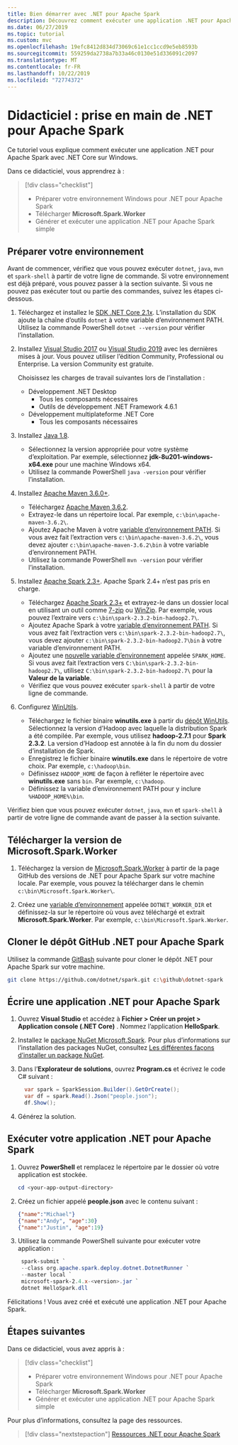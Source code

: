 ```yaml
---
title: Bien démarrer avec .NET pour Apache Spark
description: Découvrez comment exécuter une application .NET pour Apache Spark avec .NET Core sur Windows.
ms.date: 06/27/2019
ms.topic: tutorial
ms.custom: mvc
ms.openlocfilehash: 19efc8412d834d73069c61e1cc1ccd9e5eb8593b
ms.sourcegitcommit: 559259da2738a7b33a46c0130e51d336091c2097
ms.translationtype: MT
ms.contentlocale: fr-FR
ms.lasthandoff: 10/22/2019
ms.locfileid: "72774372"
---
```

# <a name="tutorial-get-started-with-net-for-apache-spark"></a>Didacticiel : prise en main de .NET pour Apache Spark

Ce tutoriel vous explique comment exécuter une application .NET pour Apache Spark avec .NET Core sur Windows.

Dans ce didacticiel, vous apprendrez à :

> [!div class="checklist"]
>
> * Préparer votre environnement Windows pour .NET pour Apache Spark
> * Télécharger **Microsoft.Spark.Worker**
> * Générer et exécuter une application .NET pour Apache Spark simple

## <a name="prepare-your-environment"></a>Préparer votre environnement

Avant de commencer, vérifiez que vous pouvez exécuter `dotnet`, `java`, `mvn` et `spark-shell` à partir de votre ligne de commande. Si votre environnement est déjà préparé, vous pouvez passer à la section suivante. Si vous ne pouvez pas exécuter tout ou partie des commandes, suivez les étapes ci-dessous.

1. Téléchargez et installez le [SDK .NET Core 2.1x](https://dotnet.microsoft.com/download/dotnet-core/2.1). L’installation du SDK ajoute la chaîne d’outils `dotnet` à votre variable d’environnement PATH. Utilisez la commande PowerShell `dotnet --version` pour vérifier l’installation.

2. Installez [Visual Studio 2017](https://www.visualstudio.com/downloads/) ou [Visual Studio 2019](https://visualstudio.microsoft.com/vs/preview/) avec les dernières mises à jour. Vous pouvez utiliser l’édition Community, Professional ou Enterprise. La version Community est gratuite.

   Choisissez les charges de travail suivantes lors de l’installation :
      * Développement .NET Desktop
          * Tous les composants nécessaires
          * Outils de développement .NET Framework 4.6.1
      * Développement multiplateforme .NET Core
          * Tous les composants nécessaires

3. Installez [Java 1.8](https://www.oracle.com/technetwork/java/javase/downloads/jdk8-downloads-2133151.html).

    * Sélectionnez la version appropriée pour votre système d’exploitation. Par exemple, sélectionnez **jdk-8u201-windows-x64.exe** pour une machine Windows x64.
    * Utilisez la commande PowerShell `java -version` pour vérifier l’installation.

4. Installez [Apache Maven 3.6.0+](https://maven.apache.org/download.cgi).
    * Téléchargez [Apache Maven 3.6.2](http://mirror.metrocast.net/apache/maven/maven-3/3.6.2/binaries/apache-maven-3.6.2-bin.zip).
    * Extrayez-le dans un répertoire local. Par exemple, `c:\bin\apache-maven-3.6.2\`.
    * Ajoutez Apache Maven à votre [variable d’environnement PATH](https://www.java.com/en/download/help/path.xml). Si vous avez fait l’extraction vers `c:\bin\apache-maven-3.6.2\`, vous devez ajouter `c:\bin\apache-maven-3.6.2\bin` à votre variable d’environnement PATH.
    * Utilisez la commande PowerShell `mvn -version` pour vérifier l’installation.

5. Installez [Apache Spark 2.3+](https://spark.apache.org/downloads.html). Apache Spark 2.4+ n’est pas pris en charge.
    * Téléchargez [Apache Spark 2.3+](https://spark.apache.org/downloads.html) et extrayez-le dans un dossier local en utilisant un outil comme [7-zip](https://www.7-zip.org/) ou [WinZip](https://www.winzip.com/). Par exemple, vous pouvez l’extraire vers `c:\bin\spark-2.3.2-bin-hadoop2.7\`.
    * Ajoutez Apache Spark à votre [variable d’environnement PATH](https://www.java.com/en/download/help/path.xml). Si vous avez fait l’extraction vers `c:\bin\spark-2.3.2-bin-hadoop2.7\`, vous devez ajouter `c:\bin\spark-2.3.2-bin-hadoop2.7\bin` à votre variable d’environnement PATH.
    * Ajoutez une [nouvelle variable d’environnement](https://www.java.com/en/download/help/path.xml) appelée `SPARK_HOME`. Si vous avez fait l’extraction vers `C:\bin\spark-2.3.2-bin-hadoop2.7\`, utilisez `C:\bin\spark-2.3.2-bin-hadoop2.7\` pour la **Valeur de la variable**.
    * Vérifiez que vous pouvez exécuter `spark-shell` à partir de votre ligne de commande.

6. Configurez [WinUtils](https://github.com/steveloughran/winutils).
    * Téléchargez le fichier binaire **winutils.exe** à partir du [dépôt WinUtils](https://github.com/steveloughran/winutils). Sélectionnez la version d’Hadoop avec laquelle la distribution Spark a été compilée. Par exemple, vous utilisez **hadoop-2.7.1** pour **Spark 2.3.2**. La version d’Hadoop est annotée à la fin du nom du dossier d’installation de Spark.
    * Enregistrez le fichier binaire **winutils.exe** dans le répertoire de votre choix. Par exemple, `c:\hadoop\bin`.
    * Définissez `HADOOP_HOME` de façon à refléter le répertoire avec **winutils.exe** sans `bin`. Par exemple, `c:\hadoop`.
    * Définissez la variable d’environnement PATH pour y inclure `%HADOOP_HOME%\bin`.

Vérifiez bien que vous pouvez exécuter `dotnet`, `java`, `mvn` et `spark-shell` à partir de votre ligne de commande avant de passer à la section suivante.

## <a name="download-the-microsoftsparkworker-release"></a>Télécharger la version de Microsoft.Spark.Worker

1. Téléchargez la version de [Microsoft.Spark.Worker](https://github.com/dotnet/spark/releases) à partir de la page GitHub des versions de .NET pour Apache Spark sur votre machine locale. Par exemple, vous pouvez la télécharger dans le chemin `c:\bin\Microsoft.Spark.Worker\`.

2. Créez une [variable d’environnement](https://www.java.com/en/download/help/path.xml) appelée `DOTNET_WORKER_DIR` et définissez-la sur le répertoire où vous avez téléchargé et extrait **Microsoft.Spark.Worker**. Par exemple, `c:\bin\Microsoft.Spark.Worker`.

## <a name="clone-the-net-for-apache-spark-github-repo"></a>Cloner le dépôt GitHub .NET pour Apache Spark

Utilisez la commande [GitBash](https://gitforwindows.org/) suivante pour cloner le dépôt .NET pour Apache Spark sur votre machine.

```bash
git clone https://github.com/dotnet/spark.git c:\github\dotnet-spark
```

## <a name="write-a-net-for-apache-spark-app"></a>Écrire une application .NET pour Apache Spark

1. Ouvrez **Visual Studio** et accédez à **Fichier > Créer un projet > Application console (.NET Core)** . Nommez l’application **HelloSpark**.

2. Installez le [package NuGet Microsoft.Spark](https://www.nuget.org/profiles/spark). Pour plus d’informations sur l’installation des packages NuGet, consultez [Les différentes façons d’installer un package NuGet](https://docs.microsoft.com/nuget/consume-packages/ways-to-install-a-package).

3. Dans l’**Explorateur de solutions**, ouvrez **Program.cs** et écrivez le code C# suivant :

   ```csharp
     var spark = SparkSession.Builder().GetOrCreate();
     var df = spark.Read().Json("people.json");
     df.Show();
   ```

4. Générez la solution.

## <a name="run-your-net-for-apache-spark-app"></a>Exécuter votre application .NET pour Apache Spark

1. Ouvrez **PowerShell** et remplacez le répertoire par le dossier où votre application est stockée.

   ```powershell
   cd <your-app-output-directory>
   ```

2. Créez un fichier appelé **people.json** avec le contenu suivant :

   ```json
   {"name":"Michael"}
   {"name":"Andy", "age":30}
   {"name":"Justin", "age":19}
   ```

3. Utilisez la commande PowerShell suivante pour exécuter votre application :

   ```powershell
    spark-submit `
    --class org.apache.spark.deploy.dotnet.DotnetRunner `
    --master local `
    microsoft-spark-2.4.x-<version>.jar `
    dotnet HelloSpark.dll
    ```

Félicitations ! Vous avez créé et exécuté une application .NET pour Apache Spark.

## <a name="next-steps"></a>Étapes suivantes

Dans ce didacticiel, vous avez appris à :
> [!div class="checklist"]
>
> * Préparer votre environnement Windows pour .NET pour Apache Spark
> * Télécharger **Microsoft.Spark.Worker**
> * Générer et exécuter une application .NET pour Apache Spark simple

Pour plus d’informations, consultez la page des ressources.
> [!div class="nextstepaction"]
> [Ressources .NET pour Apache Spark](../resources/index.md)
